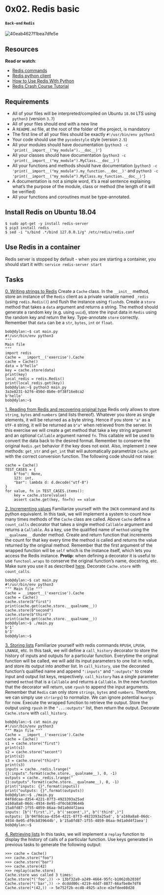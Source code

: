 # 0x02. Redis basic
#### `Back-end` `Redis`
![40eab4627f1bea7dfe5e](https://github.com/samuelselasi/alx-backend-storage/assets/85158665/d646d43c-f29c-484d-98ed-05f2e7495742)
## Resources
**Read or watch**:
* [Redis commands]()
* [Redis python client]()
* [How to Use Redis With Python]()
* [Redis Crash Course Tutorial]()
## Requirements
* All of your files will be interpreted/compiled on Ubuntu `18.04` LTS using `python3` (version `3.7`)
* All of your files should end with a new line
* A `README.md` file, at the root of the folder of the project, is mandatory
* The first line of all your files should be exactly `#!/usr/bin/env python3`
* Your code should use the `pycodestyle` style (version `2.5`)
* All your modules should have documentation (`python3 -c 'print(__import__("my_module").__doc__)'`)
* All your classes should have documentation (`python3 -c 'print(__import__("my_module").MyClass.__doc__)'`)
* All your functions and methods should have documentation (`python3 -c 'print(__import__("my_module").my_function.__doc__)'` and `python3 -c 'print(__import__("my_module").MyClass.my_function.__doc__)'`)
* A documentation is not a simple word, it’s a real sentence explaining what’s the purpose of the module, class or method (the length of it will be verified)
* All your functions and coroutines must be type-annotated.
## Install Redis on Ubuntu 18.04
```
$ sudo apt-get -y install redis-server
$ pip3 install redis
$ sed -i "s/bind .*/bind 127.0.0.1/g" /etc/redis/redis.conf
```
## Use Redis in a container
Redis server is stopped by default - when you are starting a container, you should start it with: `service redis-server start`
## Tasks
[0. Writing strings to Redis](./exercise.py)
Create a `Cache` class. In the `__init__` method, store an instance of the `Redis` client as a private variable named `_redis` (using `redis.Redis()`) and flush the instance using `flushdb`.
Create a `store` method that takes a `data` argument and returns a string. The method should generate a random key (e.g. using `uuid`), store the input data in `Redis` using the random key and return the key.
Type-annotate `store` correctly. Remember that `data` can be a `str`, `bytes`, `int` or `float`.
```
bob@dylan:~$ cat main.py
#!/usr/bin/env python3
"""
Main file
"""
import redis
Cache = __import__('exercise').Cache
cache = Cache()
data = b"hello"
key = cache.store(data)
print(key)
local_redis = redis.Redis()
print(local_redis.get(key))
bob@dylan:~$ python3 main.py 
3a3e8231-b2f6-450d-8b0e-0f38f16e8ca2
b'hello'
bob@dylan:~$
```
[1. Reading from Redis and recovering original type](./exercise.py)
Redis only allows to store `string`, `bytes` and `numbers` (and lists thereof). Whatever you store as single elements, it will be returned as a byte string. Hence if you store `"a"` as a `UTF-8` string, it will be returned as `b"a"` when retrieved from the server.
In this exercise we will create a get method that take a key string argument and an optional `Callable` argument named `fn`. This callable will be used to convert the data back to the desired format.
Remember to conserve the original `Redis.get` behavior if the key does not exist.
Also, implement `2` new methods: `get_str` and `get_int` that will automatically parametrize `Cache.get` with the correct conversion function.
The following code should not raise:
```
cache = Cache()
TEST_CASES = {
    b"foo": None,
    123: int,
    "bar": lambda d: d.decode("utf-8")
}
for value, fn in TEST_CASES.items():
    key = cache.store(value)
    assert cache.get(key, fn=fn) == value
```
[2. Incrementing values](./exercise.py)
Familiarize yourself with the `INCR` command and its python equivalent.
In this task, we will implement a system to count how many times methods of the `Cache` class are called.
Above `Cache` define a `count_calls` decorator that takes a single method `Callable` argument and returns a `Callable`.
As a key, use the qualified name of `method` using the `__qualname__` dunder method.
Create and return function that increments the count for that key every time the method is called and returns the value returned by the original method.
Remember that the first argument of the wrapped function will be `self` which is the instance itself, which lets you access the Redis instance.
**Protip**: when defining a decorator it is useful to use `functool.wraps` to conserve the original function’s name, docstring, etc. Make sure you use it as described [here](https://docs.python.org/3.7/library/functools.html#functools.wraps).
Decorate `Cache.store` with `count_calls`.
```
bob@dylan:~$ cat main.py
#!/usr/bin/env python3
""" Main file """
Cache = __import__('exercise').Cache
cache = Cache()
cache.store(b"first")
print(cache.get(cache.store.__qualname__))
cache.store(b"second")
cache.store(b"third")
print(cache.get(cache.store.__qualname__))
bob@dylan:~$ ./main.py
b'1'
b'3'
bob@dylan:~$
```
[3. Storing lists](./exercise.py)
Familiarize yourself with redis commands `RPUSH`, `LPUSH`, `LRANGE`, etc.
In this task, we will define a `call_history` decorator to store the history of inputs and outputs for a particular function.
Everytime the original function will be called, we will add its input parameters to one list in redis, and store its output into another list.
In `call_history`, use the decorated function’s qualified name and append `":inputs"` and `":outputs"` to create input and output list keys, respectively.
`call_history` has a single parameter named `method` that is a `Callable` and returns a `Callable`.
In the new function that the decorator will return, use `rpush` to append the input arguments. Remember that `Redis` can only store `strings`, `bytes` and `numbers`. Therefore, we can simply use `str(args`) to normalize. We can ignore potential `kwargs` for now.
Execute the wrapped function to retrieve the output. Store the output using `rpush` in the `"...:outputs"` list, then return the output.
Decorate `Cache.store` with `call_history`.
```
bob@dylan:~$ cat main.py
#!/usr/bin/env python3
""" Main file """
Cache = __import__('exercise').Cache
cache = Cache()
s1 = cache.store("first")
print(s1)
s2 = cache.store("secont")
print(s2)
s3 = cache.store("third")
print(s3)
inputs = cache._redis.lrange("{}:inputs".format(cache.store.__qualname__), 0, -1)
outputs = cache._redis.lrange("{}:outputs".format(cache.store.__qualname__), 0, -1)
print("inputs: {}".format(inputs))
print("outputs: {}".format(outputs))
bob@dylan:~$ ./main.py
04f8dcaa-d354-4221-87f3-4923393a25ad
a160a8a8-06dc-4934-8e95-df0cb839644b
15a8fd87-1f55-4059-86aa-9d1a0d4f2aea
inputs: [b"('first',)", b"('secont',)", b"('third',)"]
outputs: [b'04f8dcaa-d354-4221-87f3-4923393a25ad', b'a160a8a8-06dc-4934-8e95-df0cb839644b', b'15a8fd87-1f55-4059-86aa-9d1a0d4f2aea']
bob@dylan:~$
```
[4. Retrieving lists](./exercise.py)
In this tasks, we will implement a `replay` function to display the history of calls of a particular function.
Use keys generated in previous tasks to generate the following output:
```
>>> cache = Cache()
>>> cache.store("foo")
>>> cache.store("bar")
>>> cache.store(42)
>>> replay(cache.store)
Cache.store was called 3 times:
Cache.store(*('foo',)) -> 13bf32a9-a249-4664-95fc-b1062db2038f
Cache.store(*('bar',)) -> dcddd00c-4219-4dd7-8877-66afbe8e7df8
Cache.store(*(42,)) -> 5e752f2b-ecd8-4925-a3ce-e2efdee08d20
```
